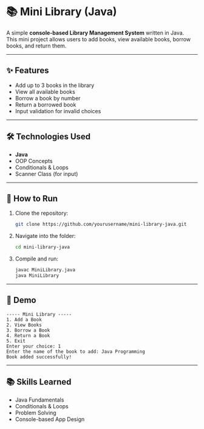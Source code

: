 # 📚 Mini Library (Java)

A simple **console-based Library Management System** written in Java.  
This mini project allows users to add books, view available books, borrow books, and return them.

---

## ✨ Features
- Add up to 3 books in the library  
- View all available books  
- Borrow a book by number  
- Return a borrowed book  
- Input validation for invalid choices  

---

## 🛠️ Technologies Used
- **Java**  
- OOP Concepts  
- Conditionals & Loops  
- Scanner Class (for input)  

---

## 🚀 How to Run
1. Clone the repository:
   ```bash
   git clone https://github.com/yourusername/mini-library-java.git


2. Navigate into the folder:

   ```bash
   cd mini-library-java
   ```
3. Compile and run:

   ```bash
   javac MiniLibrary.java
   java MiniLibrary
   ```

---

## 📸 Demo

```
----- Mini Library -----
1. Add a Book
2. View Books
3. Borrow a Book
4. Return a Book
5. Exit
Enter your choice: 1
Enter the name of the book to add: Java Programming
Book added successfully!
```

---

## 📚 Skills Learned

* Java Fundamentals
* Conditionals & Loops
* Problem Solving
* Console-based App Design
